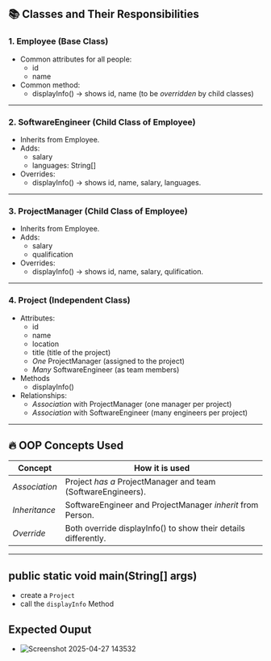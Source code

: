 

## 📚 Classes and Their Responsibilities

### 1. Employee (Base Class)
- Common attributes for all people:
  - id
  - name
- Common method:
  - displayInfo() → shows id, name (to be *overridden* by child classes)

---

### 2. SoftwareEngineer (Child Class of Employee)
- Inherits from Employee.
- Adds:
  - salary
  - languages: String[]
- Overrides:
  - displayInfo() → shows id, name, salary, languages.

---

### 3. ProjectManager (Child Class of Employee)
- Inherits from Employee.
- Adds:
  - salary
  - qualification
- Overrides:
  - displayInfo() → shows id, name, salary, qulification.

---

### 4. Project (Independent Class)
- Attributes:
  - id
  - name
  - location
  - title (title of the project)
  - *One* ProjectManager (assigned to the project)
  - *Many* SoftwareEngineer (as team members)
- Methods
  - displayInfo()
- Relationships:
  - *Association* with ProjectManager (one manager per project)
  - *Association* with SoftwareEngineer (many engineers per project)

---

## 🔥 OOP Concepts Used

| Concept         | How it is used                                |
|-----------------|------------------------------------------------|
| *Association* | Project *has a* ProjectManager and team (SoftwareEngineers). |
| *Inheritance* | SoftwareEngineer and ProjectManager *inherit* from Person. |
| *Override*    | Both override displayInfo() to show their details differently. |

---

## public static void main(String[] args)
  - create a `Project`
  - call the `displayInfo` Method

## Expected Ouput
  - ![Screenshot 2025-04-27 143532](https://github.com/user-attachments/assets/711ece60-fa1e-4b3c-81ab-dcbc0dfffaee)
